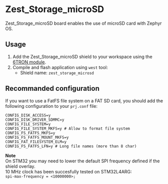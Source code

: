 # Zest_Storage_microSD

Zest_Storage_microSD board enables the use of microSD card with Zephyr OS.

## Usage

1. Add the Zest_Storage_microSD shield to your workspace using the [6TRON module](https://github.com/catie-aq/zephyr_6tron-manifest.git).
2. Compile and flash application using `west` tool:
   - Shield name: `zest_storage_microsd`

## Recommanded configuration

If you want to use a FatFS file system on a FAT SD card, you should add the following configuration to your `prj.conf` file:

```Kconfig
CONFIG_DISK_ACCESS=y
CONFIG_DISK_DRIVER_SDMMC=y
CONFIG_FILE_SYSTEM=y
CONFIG_FILE_SYSTEM_MKFS=y # Allow to format file system
CONFIG_FS_FATFS_MKFS=y
CONFIG_FS_FATFS_MOUNT_MKFS=y
CONFIG_FAT_FILESYSTEM_ELM=y
CONFIG_FS_FATFS_LFN=y # Long file names (more than 8 char)
```

**Note**  
On STM32 you may need to lower the default SPI frequency defined if the shield overlay.  
10 MHz clock has been succesfully tested on STM32L4ARG:  
`spi-max-frequency = <10000000>;`